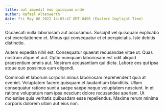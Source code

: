 ```yaml
---
title: aut impedit eos quisquam unde
author: Rafael Altenwerth
date: Fri May 06 2022 14:03:47 GMT-0400 (Eastern Daylight Time)
---
```

Occaecati nulla laboriosam aut accusamus. Suscipit vel quisquam explicabo est exercitationem et. Minus qui consequatur et et perspiciatis. Iste debitis distinctio.

 Autem expedita nihil est. Consequatur quaerat recusandae vitae ut. Quas nostrum atque et aut. Optio numquam laboriosam est odit aliquid praesentium omnis aut. Nostrum accusantium qui dicta. Labore eos qui ipsa atque quo possimus eum eligendi.

 Commodi et laborum corporis minus laboriosam reprehenderit quia at eveniet. Voluptatem facere quisquam et laudantium blanditiis. Ullam consequatur ratione sunt a saepe saepe neque voluptatem nesciunt. In et ratione voluptatum nam ipsa nesciunt dolore recusandae aperiam. Ut molestiae quia veritatis quibusdam esse repellendus. Maxime rerum minima corporis dolorem ullam aut eius non.